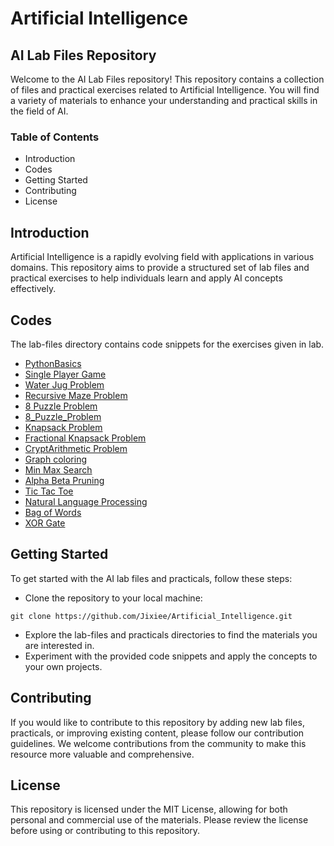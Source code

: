 # Artificial Intelligence
## AI Lab Files Repository
Welcome to the AI Lab Files repository! This repository contains a collection of files and practical exercises related to Artificial Intelligence. You will find a variety of materials to enhance your understanding and practical skills in the field of AI.

### Table of Contents
- Introduction
- Codes
- Getting Started
- Contributing
- License

## Introduction
Artificial Intelligence is a rapidly evolving field with applications in various domains. This repository aims to provide a structured set of lab files and practical exercises to help individuals learn and apply AI concepts effectively. 

## Codes
The lab-files directory contains code snippets for the exercises given in lab.
- [PythonBasics](Codes/PythonBasics.ipynb)
- [Single Player Game](Codes/GuessGame.ipynb)
- [Water Jug Problem](Codes/WaterJug.ipynb)
- [Recursive Maze Problem](Codes/RecursiveMaze.ipynb)
- [8 Puzzle Problem](Codes/8Puzzle_BFS.ipynb)
- [8_Puzzle_Problem](Codes/8Puzzle_A*.ipynb)
- [Knapsack Problem](Codes/KnapsackProblem.ipynb)
- [Fractional Knapsack Problem](Codes/FractionalKnapsack.ipynb)
- [CryptArithmetic Problem](Codes/Cryptarithmetic.ipynb)
- [Graph coloring](Codes/GraphColoring.ipynb)
- [Min Max Search](Codes/MinMaxSearch.ipynb)
- [Alpha Beta Pruning](Codes/AlphaBeta.ipynb)
- [Tic Tac Toe](Codes/TicTacToe.ipynb)
- [Natural Language Processing](Codes/NLP.ipynb)
- [Bag of Words](Codes/BoW.ipynb)
- [XOR Gate](Codes/XORgate.ipynb)

## Getting Started
To get started with the AI lab files and practicals, follow these steps:

- Clone the repository to your local machine:
```
git clone https://github.com/Jixiee/Artificial_Intelligence.git
```
- Explore the lab-files and practicals directories to find the materials you are interested in.
- Experiment with the provided code snippets and apply the concepts to your own projects.

## Contributing
If you would like to contribute to this repository by adding new lab files, practicals, or improving existing content, please follow our contribution guidelines. We welcome contributions from the community to make this resource more valuable and comprehensive.

## License
This repository is licensed under the MIT License, allowing for both personal and commercial use of the materials. Please review the license before using or contributing to this repository.

